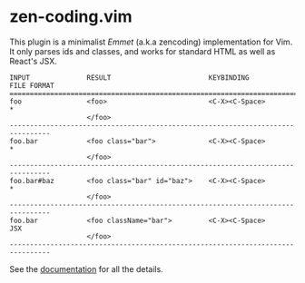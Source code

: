 # zen-coding.vim
This plugin is a minimalist _Emmet_ (a.k.a zencoding) implementation for Vim.
It only parses ids and classes, and works for standard HTML as well as React's
JSX.

```
INPUT              RESULT                        KEYBINDING          FILE FORMAT
================================================================================
foo                <foo>                         <C-X><C-Space>                *
                   </foo>
--------------------------------------------------------------------------------
foo.bar            <foo class="bar">             <C-X><C-Space>                *
                   </foo>
--------------------------------------------------------------------------------
foo.bar#baz        <foo class="bar" id="baz">    <C-X><C-Space>                *
                   </foo>
--------------------------------------------------------------------------------
foo.bar            <foo className="bar">         <C-X><C-Space>              JSX
                   </foo>
--------------------------------------------------------------------------------
```

See the [documentation](doc/zen-coding.txt) for all the details.
